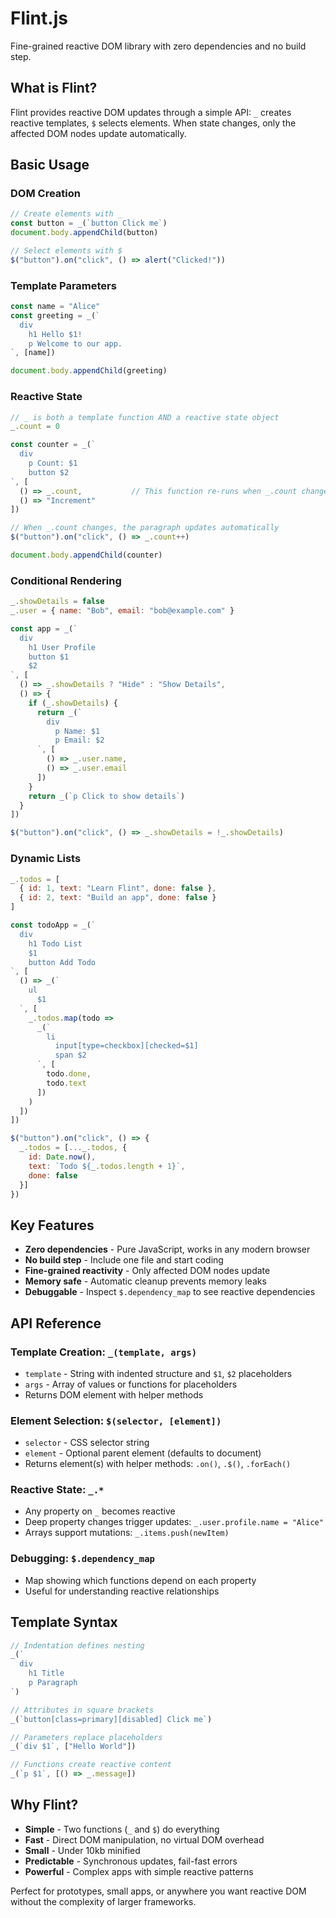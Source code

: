 # Flint.js

Fine-grained reactive DOM library with zero dependencies and no build step.

## What is Flint?

Flint provides reactive DOM updates through a simple API: `_` creates reactive templates, `$` selects elements. When state changes, only the affected DOM nodes update automatically.

## Basic Usage

### DOM Creation

```javascript
// Create elements with _
const button = _(`button Click me`)
document.body.appendChild(button)

// Select elements with $
$("button").on("click", () => alert("Clicked!"))
```

### Template Parameters

```javascript
const name = "Alice"
const greeting = _(`
  div
    h1 Hello $1!
    p Welcome to our app.
`, [name])

document.body.appendChild(greeting)
```

### Reactive State

```javascript
// _ is both a template function AND a reactive state object
_.count = 0

const counter = _(`
  div
    p Count: $1
    button $2
`, [
  () => _.count,           // This function re-runs when _.count changes
  () => "Increment"
])

// When _.count changes, the paragraph updates automatically
$("button").on("click", () => _.count++)

document.body.appendChild(counter)
```

### Conditional Rendering

```javascript
_.showDetails = false
_.user = { name: "Bob", email: "bob@example.com" }

const app = _(`
  div
    h1 User Profile
    button $1
    $2
`, [
  () => _.showDetails ? "Hide" : "Show Details",
  () => {
    if (_.showDetails) {
      return _(`
        div
          p Name: $1
          p Email: $2
      `, [
        () => _.user.name,
        () => _.user.email
      ])
    }
    return _(`p Click to show details`)
  }
])

$("button").on("click", () => _.showDetails = !_.showDetails)
```

### Dynamic Lists

```javascript
_.todos = [
  { id: 1, text: "Learn Flint", done: false },
  { id: 2, text: "Build an app", done: false }
]

const todoApp = _(`
  div
    h1 Todo List
    $1
    button Add Todo
`, [
  () => _(`
    ul
      $1
  `, [
    _.todos.map(todo => 
      _(`
        li
          input[type=checkbox][checked=$1]
          span $2
      `, [
        todo.done,
        todo.text
      ])
    )
  ])
])

$("button").on("click", () => {
  _.todos = [..._.todos, {
    id: Date.now(),
    text: `Todo ${_.todos.length + 1}`,
    done: false
  }]
})
```

## Key Features

- **Zero dependencies** - Pure JavaScript, works in any modern browser
- **No build step** - Include one file and start coding
- **Fine-grained reactivity** - Only affected DOM nodes update
- **Memory safe** - Automatic cleanup prevents memory leaks
- **Debuggable** - Inspect `$.dependency_map` to see reactive dependencies

## API Reference

### Template Creation: `_(template, args)`
- `template` - String with indented structure and `$1`, `$2` placeholders
- `args` - Array of values or functions for placeholders
- Returns DOM element with helper methods

### Element Selection: `$(selector, [element])`
- `selector` - CSS selector string
- `element` - Optional parent element (defaults to document)
- Returns element(s) with helper methods: `.on()`, `.$()`, `.forEach()`

### Reactive State: `_.*`
- Any property on `_` becomes reactive
- Deep property changes trigger updates: `_.user.profile.name = "Alice"`
- Arrays support mutations: `_.items.push(newItem)`

### Debugging: `$.dependency_map`
- Map showing which functions depend on each property
- Useful for understanding reactive relationships

## Template Syntax

```javascript
// Indentation defines nesting
_(`
  div
    h1 Title
    p Paragraph
`)

// Attributes in square brackets
_(`button[class=primary][disabled] Click me`)

// Parameters replace placeholders
_(`div $1`, ["Hello World"])

// Functions create reactive content
_(`p $1`, [() => _.message])
```

## Why Flint?

- **Simple** - Two functions (`_` and `$`) do everything
- **Fast** - Direct DOM manipulation, no virtual DOM overhead  
- **Small** - Under 10kb minified
- **Predictable** - Synchronous updates, fail-fast errors
- **Powerful** - Complex apps with simple reactive patterns

Perfect for prototypes, small apps, or anywhere you want reactive DOM without the complexity of larger frameworks.